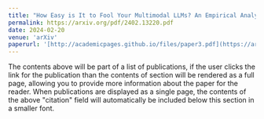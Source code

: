 ```yaml
---
title: "How Easy is It to Fool Your Multimodal LLMs? An Empirical Analysis on Deceptive Prompts"
permalink: https://arxiv.org/pdf/2402.13220.pdf
date: 2024-02-20
venue: 'arXiv'
paperurl: '[http://academicpages.github.io/files/paper3.pdf](https://arxiv.org/pdf/2402.13220.pdf)'
---
```


The contents above will be part of a list of publications, if the user clicks the link for the publication than the contents of section will be rendered as a full page, allowing you to provide more information about the paper for the reader. When publications are displayed as a single page, the contents of the above "citation" field will automatically be included below this section in a smaller font.
